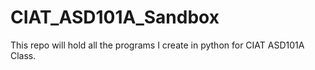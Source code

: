 # CIAT_ASD101A_Sandbox
This repo will hold all the programs I create in python for CIAT ASD101A Class.
